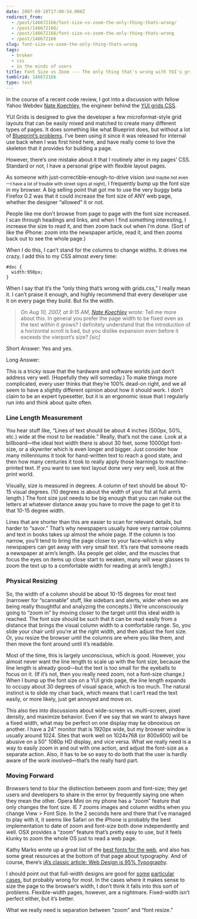 ```yaml
---
date: 2007-09-10T17:00:54.000Z
redirect_from:
  - /post/146672166/font-size-vs-zoom-the-only-thing-thats-wrong/
  - /post/146672166/
  - /post/146672166/font-size-vs-zoom-the-only-thing-thats-wrong
  - /post/146672166
slug: font-size-vs-zoom-the-only-thing-thats-wrong
tags:
  - broken
  - css
  - in the minds of users
title: Font Size vs Zoom --- The only thing that's wrong with YUI's grids.css
tumblrid: 146672166
type: text
---
```

<p>In the course of a recent code review, I got into a discussion with fellow Yahoo Webdev <a href="http://nate.koechley.com">Nate Koechley</a>, the engineer behind the <a href="http://developer.yahoo.com/yui/grids/">YUI grids CSS</a>.</p>

<p>YUI Grids is designed to give the developer a few microformat-style grid layouts that can be easily mixed and matched to create many different types of pages.  It does something like what Blueprint does, but without a lot of <a href="http://foohack.com/2007/08/blueprint-css-framework-vs-yui-grids/">Blueprint&rsquo;s problems</a>.  I&rsquo;ve been using it since it was released for internal use back when I was first hired here, and have really come to love the skeleton that it provides for building a page.</p>

<p>However, there&rsquo;s one mistake about it that I routinely alter in my pages&rsquo; CSS.  Standard or not, I have a personal gripe with flexible layout pages.</p>

<p>As someone with just-correctible-enough-to-drive vision <small>(and maybe not even&mdash;I have a lot of trouble with street signs at night)</small>, I frequently bump up the font size in my browser.  A big selling point that got me to use the very buggy beta Firefox 0.2 was that it could increase the font size of ANY web page, whether the designer &ldquo;allowed&rdquo; it or not.</p>

<p>People like me don&rsquo;t browse from page to page with the font size increased.  I scan through headings and links, and when I find something interesting, I increase the size to read it, and then zoom back out when I&rsquo;m done.  (Sort of like the iPhone: zoom into the newspaper article, read it, and then zooms back out to see the whole page.)</p>

<p>When I do this, I can&rsquo;t stand for the columns to change widths.  It drives me crazy.  I add this to my CSS almost every time:</p>

<p><code class="block css">#doc {
  width:950px;
}</code></p>

<p>When I say that it&rsquo;s the &ldquo;only thing that&rsquo;s wrong with grids.css,&rdquo; I really mean it.  I can&rsquo;t praise it enough, and highly recommend that every developer use it on every page they build.  But fix the width.</p>

<blockquote><cite class="hcard">On Aug 10, 2007, at 9:15 AM, <a class="fn" href="http://nate.koechley.com">Nate Koechley</a> wrote:</cite>
Tell me more about this. In general you prefer the page width to be fixed even as the text within it grows? I definitely understand that the introduction of a horizontal scroll is bad, but you dislike expansion even before it exceeds the vierport&rsquo;s size? <i>[sic]</i></blockquote>

<p>Short Answer: Yes and yes.</p>

<p>Long Answer:</p>

<p>This is a tricky issue that the hardware and software worlds just don&rsquo;t address very well.  (Hopefully they will someday.)  To make things more complicated, every user thinks that they&rsquo;re 100% dead-on right, and we all seem to have a slightly different opinion about how it should work.  I don&rsquo;t claim to be an expert typesetter, but it is an ergonomic issue that I regularly run into and think about quite often.</p>

<h3>Line Length Measurement</h3>

<p>You hear stuff like, <q>Lines of text should be about 4 inches (500px, 50%, etc.) wide at the most to be readable.</q>  Really, that&rsquo;s not the case.  Look at a billboard&mdash;the ideal text width there is about 30 feet, some 10000pt font-size, or a skywriter which is even longer and bigger.  Just consider how many millenniums it took for hand-written text to reach a good state, and then how many centuries it took to really apply those learnings to machine-printed text.  If you want to see text layout done very very well, look at the print world.</p>

<p>Visually, size is measured in degrees.  A column of text should be about 10-15 visual degrees.  (10 degrees is about the width of your fist at full arm&rsquo;s length.)  The font size just needs to be big enough that you can make out the letters at whatever distance away you have to move the page to get it to that 10-15 degree width.</p>

<p>Lines that are shorter than this are easier to scan for relevant details, but harder to &ldquo;savor.&rdquo;  That&rsquo;s why newspapers usually have very narrow columns and text in books takes up almost the whole page.  If the column is too narrow, you&rsquo;ll tend to bring the page closer to your face&ndash;which is why newspapers can get away with very small text.  It&rsquo;s rare that someone reads a newspaper at arm&rsquo;s length.  (As people get older, and the muscles that focus the eyes on items up close start to weaken, many will wear glasses to zoom the text up to a comfortable width for reading at arm&rsquo;s length.)</p>

<h3>Physical Resizing</h3>

<p>So, the width of a column should be about 10-15 degrees for most text (narrower for &ldquo;scannable&rdquo; stuff, like sidebars and alerts, wider when we are being really thoughtful and analyzing the concepts.)  We&rsquo;re unconsciously going to &ldquo;zoom in&rdquo; by moving closer to the target until this ideal width is reached.  The font size should be such that it can be read easily from a distance that brings the visual column width to a comfortable range.  So, you slide your chair until you&rsquo;re at the right width, and then adjust the font size.  Or, you resize the browser until the columns are where you like them, and then move the font around until it&rsquo;s readable.</p>

<p>Most of the time, this is largely unconscious, which is good.  However, you almost never want the line length to scale up with the font size, because the line length is already good&mdash;but the text is too small for the eyeballs to focus on it.  (If it&rsquo;s not, then you really need zoom, not a font-size change.)  When I bump up the font size on a YUI grids page, the line length expands to occupy about 30 degrees of visual space, which is too much.  The natural instinct is to slide my chair back, which means that I can&rsquo;t read the text easily, or more likely, just get annoyed and move on.</p>

<p>This also ties into discussions about wide-screen vs. multi-screen, pixel density, and maximize behavior.  Even if we say that we want to always have a fixed width, what may be perfect on one display may be obnoxious on another.  I have a 24&quot; monitor that is 1920px wide, but my browser window is usually around 1024.  Sites that work well on 1024x768 (or 800x600) will be abusive on a 50&quot; 1080p HD display, and vice versa.  What we really need is a way to easily zoom in and out with one action, and adjust the font-size as a separate action.  Also, it has to be so easy to do both that the user is hardly aware of the work involved&mdash;that&rsquo;s the really hard part.</p>

<h3>Moving Forward</h3>

<p>Browsers tend to blur the distinction between zoom and font-size; they get users and developers to share in the error by frequently saying one when they mean the other.  Opera Mini on my phone has a &ldquo;zoom&rdquo; feature that only changes the font size.  IE 7 zooms images and column widths when you change View &gt; Font Size.  In the 2 seconds here and there that I&rsquo;ve managed to play with it, it seems like Safari on the iPhone is probably the best implementation to date of zoom and font-size both done independently and well.  OSX provides a &ldquo;zoom&rdquo; feature that&rsquo;s pretty easy to use, but it feels klunky to zoom the whole OS just to read a web page.</p>

<p>Kathy Marks wrote up a great list of the <a href="http://www.kathymarks.com/archives/2006/11/best_fonts_for_the_web_1.html">best fonts for the web</a>, and also has some great resources at the bottom of that page about typography.  And of course, there&rsquo;s <a href="http://www.informationarchitects.jp/the-web-is-all-about-typography-period">iA&rsquo;s classic article: Web Design is 95% Typography</a>.</p>

<p>I should point out that full-width designs are good for <a href="http://search.yahoo.com/search?p=full+width+css">some</a> <a href="http://mail.yahoo.com">particular</a> <a href="http://maps.google.com/maps?q=701+1st+ave+94089">cases</a>, but probably wrong for most.  In the cases where it makes sense to size the page to the browser&rsquo;s width, I don&rsquo;t think it falls into this sort of problems.  Flexible-width pages, however, are a nightmare.  Fixed-width isn&rsquo;t perfect either, but it&rsquo;s better.</p>

<p>What we really need is separation between &ldquo;zoom&rdquo; and &ldquo;font resize.&rdquo;</p>
